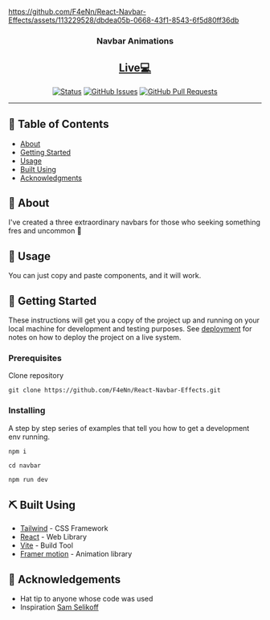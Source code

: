 <!-- @format -->

https://github.com/F4eNn/React-Navbar-Effects/assets/113229528/dbdea05b-0668-43f1-8543-6f5d80ff36db

<h3 align="center">Navbar Animations</h3>

<h2 align="center"></p><a target="_blank" ref="noopener noreferrer" href="https://react-navbar-effects.vercel.app/#Home" >Live💻</a> </h2>

<div align="center">

[![Status](https://img.shields.io/badge/status-active-success.svg)]()
[![GitHub Issues](https://img.shields.io/github/issues/F4eNn/React-Navbar-Effects/issues?q=is%3Aopen+is%3Aissue)](https://github.com/F4eNn/React-Navbar-Effects/issues)
[![GitHub Pull Requests](https://img.shields.io/github/issues-pr/F4eNn/React-Navbar-Effects)](https://github.com/F4eNn/React-Navbar-Effects/pulls)

</div>

---


## 📝 Table of Contents

- [About](#about)
- [Getting Started](#getting_started)
- [Usage](#usage)
- [Built Using](#built_using)
- [Acknowledgments](#acknowledgement)

## 🧐 About <a name = "about"></a>

I've created a three extraordinary navbars for those who seeking something fres and uncommon 🚀



## 🎈 Usage <a name="usage"></a>

You can just copy and paste components, and it will work.

## 🏁 Getting Started <a name = "getting_started"></a>

These instructions will get you a copy of the project up and running on your local machine for development and testing purposes. See [deployment](#deployment) for notes on how to deploy the project on a live system.

### Prerequisites

Clone repository

```
git clone https://github.com/F4eNn/React-Navbar-Effects.git
```

### Installing

A step by step series of examples that tell you how to get a development env running.

```
npm i
```


```
cd navbar
```

```
npm run dev
```



## ⛏️ Built Using <a name = "built_using"></a>

- [Tailwind](https://tailwindcss.com/) - CSS Framework
- [React](https://react.dev/) - Web Library
- [Vite](https://vitejs.dev/) - Build Tool
- [Framer motion](https://www.framer.com/motion/) - Animation library

## 🎉 Acknowledgements <a name = "acknowledgement"></a>

- Hat tip to anyone whose code was used
- Inspiration [Sam Selikoff](https://twitter.com/devongovett/status/1647818725662289920)
